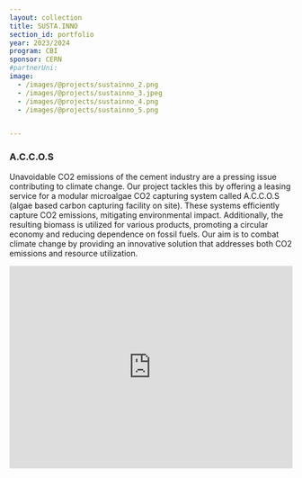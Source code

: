 ```yaml
---
layout: collection
title: SUSTA.INNO
section_id: portfolio
year: 2023/2024
program: CBI
sponsor: CERN
#partnerUni:
image:
  - /images/@projects/sustainno_2.png
  - /images/@projects/sustainno_3.jpeg
  - /images/@projects/sustainno_4.png
  - /images/@projects/sustainno_5.png


---
```


### **A.C.C.O.S** 

Unavoidable CO2 emissions of the cement industry are a pressing issue contributing to climate change. Our project tackles this by offering a leasing service for a modular microalgae CO2 capturing system called A.C.C.O.S (algae based carbon capturing facility on site). These systems efficiently capture CO2 emissions, mitigating environmental impact. Additionally, the resulting biomass is utilized for various products, promoting a circular economy and reducing dependence on fossil fuels. Our aim is to combat climate change by providing an innovative solution that addresses both CO2 emissions and resource utilization. 
<iframe src="https://player.vimeo.com/video/986286142" width="100%" height="360" frameborder="0" allow="autoplay; fullscreen" allowfullscreen></iframe>


